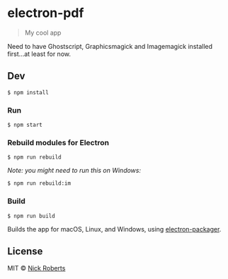 # electron-pdf

> My cool app

Need to have Ghostscript, Graphicsmagick and Imagemagick installed first...at least for now.


## Dev

```
$ npm install
```

### Run

```
$ npm start
```

### Rebuild modules for Electron

```
$ npm run rebuild
```

_Note: you might need to run this on Windows:_

```
$ npm run rebuild:im
```

### Build

```
$ npm run build
```

Builds the app for macOS, Linux, and Windows, using [electron-packager](https://github.com/electron-userland/electron-packager).


## License

MIT © [Nick Roberts](https://nickroberts.github.io)
